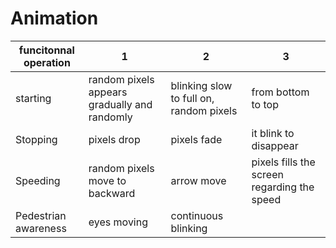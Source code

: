 # Animation

| funcitonnal operation | 1 | 2 | 3 |
|-----------------------|---|---|---|
| starting              |random pixels appears gradually and randomly | blinking slow to full on, random pixels | from bottom to top |
| Stopping             | pixels drop | pixels fade | it blink to disappear |
| Speeding             | random pixels move to backward | arrow move | pixels fills the screen regarding the speed |
| Pedestrian awareness | eyes moving | continuous blinking | 

